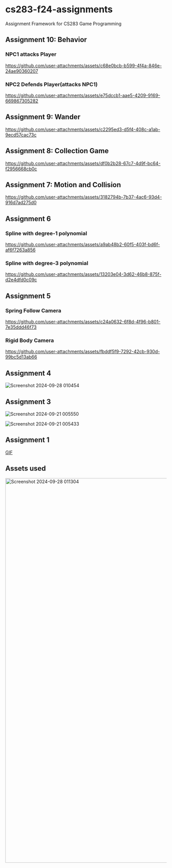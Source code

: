 # cs283-f24-assignments
Assignment Framework for CS283 Game Programming

## Assignment 10: Behavior
### NPC1 attacks Player
https://github.com/user-attachments/assets/c68e0bcb-b599-4f4a-846e-24ae90360207

### NPC2 Defends Player(attacks NPC1)
https://github.com/user-attachments/assets/e75dccb1-aae5-4209-9169-669867305282

## Assignment 9: Wander
https://github.com/user-attachments/assets/c2295ed3-d5f4-408c-a1ab-9ecd57cac73c

## Assignment 8: Collection Game
https://github.com/user-attachments/assets/df0b2b28-67c7-4d9f-bc64-f2956668cb0c

## Assignment 7: Motion and Collision
https://github.com/user-attachments/assets/3182794b-7b37-4ac6-93d4-916d7ad275d0

## Assignment 6
### Spline with degree-1 polynomial
https://github.com/user-attachments/assets/a9ab48b2-60f5-403f-bd6f-af6f7263a856

### Spline with degree-3 polynomial
https://github.com/user-attachments/assets/13203e04-3d62-46b8-875f-d2e4dfd0c09c

## Assignment 5
### Spring Follow Camera
https://github.com/user-attachments/assets/c24a0632-6f8d-4f96-b801-7e35ddd46f73

### Rigid Body Camera
https://github.com/user-attachments/assets/fbddf5f9-7292-42cb-930d-99bc5d13ab66

## Assignment 4
![Screenshot 2024-09-28 010454](https://github.com/user-attachments/assets/f6b5ad0c-531f-4559-ab93-c5f1018bb3db)

## Assignment 3
![Screenshot 2024-09-21 005550](https://github.com/user-attachments/assets/f61321c7-26f7-4d03-bd9d-4f1cf21d503f)

![Screenshot 2024-09-21 005433](https://github.com/user-attachments/assets/91d1fe48-b264-42ff-b34f-a5e20b161753)

## Assignment 1
[GIF](https://github.com/user-attachments/assets/fb9bdf9b-b9d3-40f4-8c6f-35888fed36cb)

## Assets used
<img width="1200" alt="Screenshot 2024-09-28 011304" src="https://github.com/user-attachments/assets/8d0a6507-9433-47c4-9165-09d04cc92d16">
